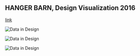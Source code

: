 ## HANGER BARN, Design Visualization 2016

[link](http://www.folioarch.com/#/hanger-barn/)

![Data in Design](https://namjulee.github.io/njs-lab-public/project/2016-hanger-bar/2016-hanger-bar.jpg)

![Data in Design](https://namjulee.github.io/3d-visualization-harvard-gsd.github.com/images/360.gif)

![Data in Design](https://namjulee.github.io/3d-visualization-harvard-gsd.github.com/images/case_05.gif)
